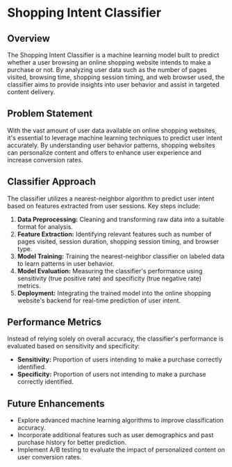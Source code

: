 # Shopping Intent Classifier

## Overview

The Shopping Intent Classifier is a machine learning model built to predict whether a user browsing an online shopping website intends to make a purchase or not. By analyzing user data such as the number of pages visited, browsing time, shopping session timing, and web browser used, the classifier aims to provide insights into user behavior and assist in targeted content delivery.

## Problem Statement

With the vast amount of user data available on online shopping websites, it's essential to leverage machine learning techniques to predict user intent accurately. By understanding user behavior patterns, shopping websites can personalize content and offers to enhance user experience and increase conversion rates.

## Classifier Approach

The classifier utilizes a nearest-neighbor algorithm to predict user intent based on features extracted from user sessions. Key steps include:
1. **Data Preprocessing:** Cleaning and transforming raw data into a suitable format for analysis.
2. **Feature Extraction:** Identifying relevant features such as number of pages visited, session duration, shopping session timing, and browser type.
3. **Model Training:** Training the nearest-neighbor classifier on labeled data to learn patterns in user behavior.
4. **Model Evaluation:** Measuring the classifier's performance using sensitivity (true positive rate) and specificity (true negative rate) metrics.
5. **Deployment:** Integrating the trained model into the online shopping website's backend for real-time prediction of user intent.

## Performance Metrics

Instead of relying solely on overall accuracy, the classifier's performance is evaluated based on sensitivity and specificity:
- **Sensitivity:** Proportion of users intending to make a purchase correctly identified.
- **Specificity:** Proportion of users not intending to make a purchase correctly identified.

## Future Enhancements

- Explore advanced machine learning algorithms to improve classification accuracy.
- Incorporate additional features such as user demographics and past purchase history for better prediction.
- Implement A/B testing to evaluate the impact of personalized content on user conversion rates.


